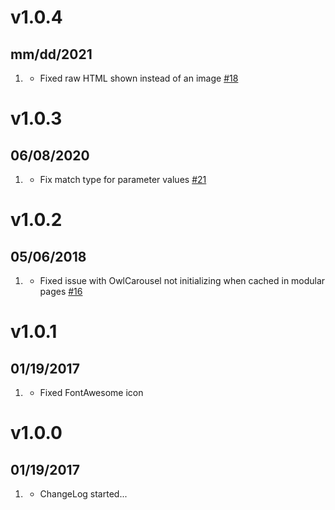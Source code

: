 # v1.0.4
## mm/dd/2021

1. [](#bugfix)
   * Fixed raw HTML shown instead of an image [#18](https://github.com/getgrav/grav-plugin-shortcode-owl-carousel/issues/18)

# v1.0.3
## 06/08/2020

1. [](#bugfix)
    * Fix match type for parameter values [#21](https://github.com/getgrav/grav-plugin-shortcode-owl-carousel/issues/21)

# v1.0.2
## 05/06/2018

1. [](#bugfix)
    * Fixed issue with OwlCarousel not initializing when cached in modular pages [#16](https://github.com/getgrav/grav-plugin-shortcode-owl-carousel/issues/16)

# v1.0.1
## 01/19/2017

1. [](#improved)
    * Fixed FontAwesome icon

# v1.0.0
## 01/19/2017

1. [](#new)
    * ChangeLog started...
